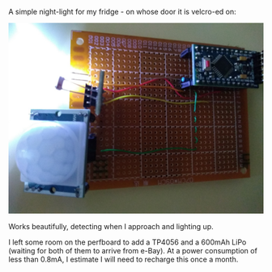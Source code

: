 A simple night-light for my fridge - on whose door it is velcro-ed on:

<center>
<img src="https://github.com/ttsiodras/Nightlight/raw/master/contrib/Nightlight.jpg">
</center>

Works beautifully, detecting when I approach and lighting up.

I left some room on the perfboard to add a TP4056 and a 600mAh LiPo (waiting
for both of them to arrive from e-Bay). At a power consumption of less than
0.8mA, I estimate I will need to recharge this once a month.
